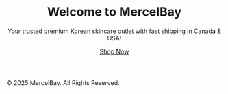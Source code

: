 
<html lang="en">
  <head>
    <meta charset="UTF-8">
    <meta name="viewport" content="width=device-width, initial-scale=1.0">
    <meta name="description" content="MercelBay - Trusted Premium Korean Skincare with Fast Shipping across Canada & USA. Shop top brands like COSRX, Beauty of Joseon, and more.">
    <meta name="keywords" content="MercelBay, Korean skincare, fast shipping, COSRX, Beauty of Joseon, skincare products, skincare consultation">
    <meta name="robots" content="index, follow">
    <title>MercelBay - Trusted Premium Korean Skin care Outlet </title>
  </head>
  <body>
    <header>
      <h1>Welcome to MercelBay</h1>
      <p>Your trusted premium Korean skincare outlet with fast shipping in Canada & USA!</p>
      <p><a href="https://www.mercelbay.com">Shop Now</a></p>
    </header>
    <footer>
      <p>&copy; 2025 MercelBay. All Rights Reserved.</p>
    </footer>
  </body>
</html>
